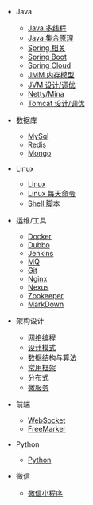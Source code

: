 - Java
	- [Java 多线程](study/java/thread.md)
	- [Java 集合原理](study/java/array.md)
	- [Spring 相关](study/java/spring.md)
	- [Spring Boot](study/java/springBoot.md)
	- [Spring Cloud](study/java/springCloud.md)
	- [JMM 内存模型](study/java/jmm.md)
	- [JVM 设计/调优](study/java/jvm.md)
	- [Netty/Mina](study/java/netty.md)
	- [Tomcat 设计/调优](study/java/tomcat.md)

- 数据库
	- [MySql](study/db/mysql.md)
	- [Redis](study/db/redis.md)
	- [Mongo](study/db/mongo.md)

- Linux
	- [Linux](study/Linux/linux.md)
	- [Linux 每天命令](study/Linux/linuxCommand.md)
	- [Shell 脚本](study/Linux/shell.md)

- 运维/工具
	- [Docker](study/utils/docker.md)
	- [Dubbo](study/utils/dubbo.md)
	- [Jenkins](study/utils/jenkins.md)
	- [MQ](study/utils/mq.md)
	- [Git](study/utils/git.md)
	- [Nginx](study/utils/nginx.md)
	- [Nexus](study/utils/nexus.md)
	- [Zookeeper](study/utils/zookeeper.md)
	- [MarkDown](study/utils/markDown.md)

- 架构设计
	- [网络编程](study/frame/network.md)
	- [设计模式](study/frame/designPattern.md)
	- [数据结构与算法](study/frame/algorithm.md)
	- [常用框架](study/frame/frame.md)
	- [分布式](study/frame/distributed.md)
	- [微服务](study/frame/microservice.md)

- 前端
	- [WebSocket](study/front/webSocket.md)
	- [FreeMarker](study/front/freeMarker.md)

- Python 
	- [Python](study/python/python.md)

- 微信
	- [微信小程序](study/wechat/wechat.md)